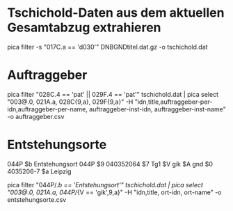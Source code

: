# Tschichold-Daten aus dem aktuellen Gesamtabzug extrahieren
pica filter -s "017C.a == 'd030'" DNBGNDtitel.dat.gz -o tschichold.dat

# Auftraggeber
pica filter "028C.4 == 'pat' || 029F.4 == 'pat'" tschichold.dat | pica select "003@.0, 021A.a, 028C{9,a}, 029F{9,a}" -H "idn,title,auftraggeber-per-idn,auftraggeber-per-name, auftraggeber-inst-idn, auftraggeber-inst-name" -o auftraggeber.csv

# Entstehungsorte

044P $b Entstehungsort
044P $9 040352064 $7 Tg1 $V gik $A gnd $0 4035206-7 $a Leipzig

pica filter "044P/*.b == 'Entstehungsort'" tschichold.dat | pica select "003@.0, 021A.a, 044P/*{V == 'gik',9,a}" -H "idn,title, ort-idn, ort-name" -o entstehungsorte.csv